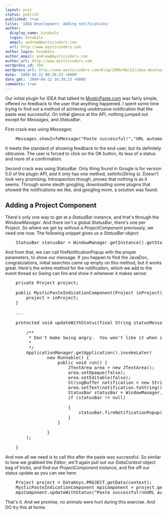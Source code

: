 ```yaml
---
layout: post
status: publish
published: true
title: 'IDEA Development: Adding notifications'
author:
  display_name: kinabalu
  login: kinabalu
  email: andrew@mysticcoders.com
  url: http://www.mysticcoders.com
author_login: kinabalu
author_email: andrew@mysticcoders.com
author_url: http://www.mysticcoders.com
wordpress_id: 784
wordpress_url: http://www.mysticcoders.com/blog/2009/04/21/idea-development-adding-notifications/
date: '2009-04-22 09:30:23 +0000'
date_gmt: '2009-04-22 16:30:23 +0000'
comments: true
---
```

Our initial plugin for IDEA that talked to <a href="http://www.mysticpaste.com" target="_blank">MysticPaste.com</a> was fairly simple, offered no feedback to the user that anything happened. I spent some time trying to find out a method of achieving unobtrusive notification that the paste was successful. On initial glance at the API, nothing jumped out except for <em>Messages</em>, and <em>StatusBar</em>.

<a id="more"></a><a id="more-784"></a>
First crack was using <em>Messages</em>:

<pre lang="java" colla="+">
    Messages.showInfoMessage("Paste successful!","URL automatically copied to your clipboard");
</pre>
It meets the standard of showing feedback to the end-user, but its definitely obtrusive. The user is forced to click on the OK button, its less of a status and more of a confirmation.

Second crack was using StatusBar. Only thing found in Google is for version 5.0 of the plugin API, and it only has one method, setInfo(String s). Doesn't look very promising. Introspection though, proves that nothing is as it seems. Through some sleuth googling, downloading some plugins that showed the notifications we like, and googling more, a solution was found.

<h2>Adding a Project Component</h2>
There's only one way to get at a <em>StatusBar</em> instance, and that's through the <em>WindowManager</em>. And there isn't a global <em>StatusBar</em>, there's one per Project. So where we got by without a <em>ProjectComponent</em> previously, we need one now. The following snippet gives us a <em>StatusBar</em> object:

<pre lang="java" colla="+">
    StatusBar statusBar = WindowManager.getInstance().getStatusBar(project);
</pre>
And from that, we can call fireNotificationPopup with the proper parameters, to show our message. If you happen to find the JavaDoc, congratulations, initial searches came up empty on this method, but it works great. Here's the entire method for the notification, which we add to the event thread so Swing can fire and show it whenever it makes sense:

<pre lang="java" colla="+">
    private Project project;

    public MysticPasteIndicationComponent(Project inProject) {
        project = inProject;
    }

    ...

    protected void updateWithStatus(final String statusMessage) {

        /**
         * Don't make Swing angry.  You won't like it when its angry
         *
         */
        ApplicationManager.getApplication().invokeLater(
                new Runnable() {
                    public void run() {
                        JTextArea area = new JTextArea();
                        area.setOpaque(false);
                        area.setEditable(false);
                        StringBuffer notification = new StringBuffer(statusMessage);
                        area.setText(notification.toString());
                        StatusBar statusBar = WindowManager.getInstance().getStatusBar(project);
                        if (statusBar != null)

                        {
                            statusBar.fireNotificationPopup(area, LightColors.GREEN);
                        }
                    }

                }
        );

    }
</pre>
And now all we need is to call this after the paste was successful. So similar to how we grabbed the <em>Editor</em>, we'll again pull out our <em>DataContext</em> object bag of tricks, and find our <em>ProjectComponent</em> instance, and fire off our status update as you can see here:

<pre lang="java" colla="+">
    Project project = DataKeys.PROJECT.getData(context);
    MysticPasteIndicationComponent mpiComponent = project.getComponent(MysticPasteIndicationComponent.class);
    mpiComponent.updateWithStatus("Paste successful!nnURL automatically copied to your clipboard");
</pre>
That's it. And we promise, no animals were hurt during this exercise. And DO try this at home.

